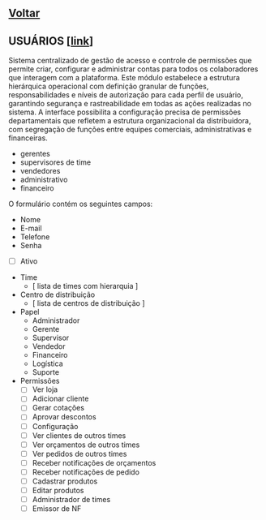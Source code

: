 [Voltar](./00_INDEX.md)
---

## USUÁRIOS [[link](https://sandbox.solaryum.com.br/fotus-yfe/configuracoes/usuarios)]

Sistema centralizado de gestão de acesso e controle de permissões que permite criar, configurar e administrar contas
para todos os colaboradores que interagem com a plataforma. Este módulo estabelece a estrutura hierárquica operacional
com definição granular de funções, responsabilidades e níveis de autorização para cada perfil de usuário, garantindo
segurança e rastreabilidade em todas as ações realizadas no sistema. A interface possibilita a configuração precisa de
permissões departamentais que refletem a estrutura organizacional da distribuidora, com segregação de funções entre
equipes comerciais, administrativas e financeiras.

- gerentes
- supervisores de time
- vendedores
- administrativo
- financeiro

O formulário contém os seguintes campos:

- Nome
- E-mail
- Telefone
- Senha
- [ ] Ativo
- Time
    - [ lista de times com hierarquia ]
- Centro de distribuição
    - [ lista de centros de distribuição ]
- Papel
    - Administrador
    - Gerente
    - Supervisor
    - Vendedor
    - Financeiro
    - Logística
    - Suporte
- Permissões
    - [ ] Ver loja
    - [ ] Adicionar cliente
    - [ ] Gerar cotações
    - [ ] Aprovar descontos
    - [ ] Configuração
    - [ ] Ver clientes de outros times
    - [ ] Ver orçamentos de outros times
    - [ ] Ver pedidos de outros times
    - [ ] Receber notificações de orçamentos
    - [ ] Receber notificações de pedido
    - [ ] Cadastrar produtos
    - [ ] Editar produtos
    - [ ] Administrador de times
    - [ ] Emissor de NF
